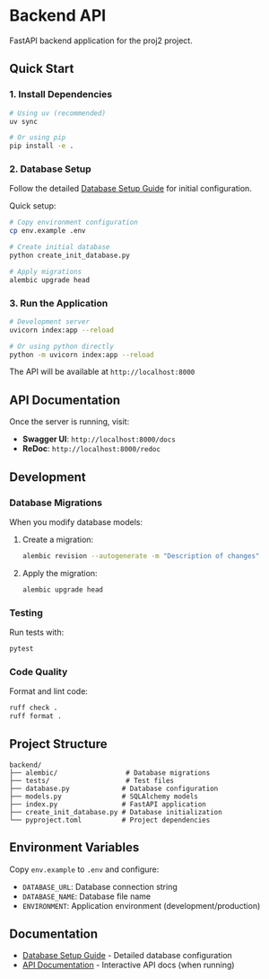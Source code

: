 # Backend API

FastAPI backend application for the proj2 project.

## Quick Start

### 1. Install Dependencies

```bash
# Using uv (recommended)
uv sync

# Or using pip
pip install -e .
```

### 2. Database Setup

Follow the detailed [Database Setup Guide](DATABASE_SETUP.md) for initial configuration.

Quick setup:

```bash
# Copy environment configuration
cp env.example .env

# Create initial database
python create_init_database.py

# Apply migrations
alembic upgrade head
```

### 3. Run the Application

```bash
# Development server
uvicorn index:app --reload

# Or using python directly
python -m uvicorn index:app --reload
```

The API will be available at `http://localhost:8000`

## API Documentation

Once the server is running, visit:

- **Swagger UI**: `http://localhost:8000/docs`
- **ReDoc**: `http://localhost:8000/redoc`

## Development

### Database Migrations

When you modify database models:

1. Create a migration:

   ```bash
   alembic revision --autogenerate -m "Description of changes"
   ```

2. Apply the migration:
   ```bash
   alembic upgrade head
   ```

### Testing

Run tests with:

```bash
pytest
```

### Code Quality

Format and lint code:

```bash
ruff check .
ruff format .
```

## Project Structure

```
backend/
├── alembic/                 # Database migrations
├── tests/                   # Test files
├── database.py             # Database configuration
├── models.py               # SQLAlchemy models
├── index.py                # FastAPI application
├── create_init_database.py # Database initialization
└── pyproject.toml          # Project dependencies
```

## Environment Variables

Copy `env.example` to `.env` and configure:

- `DATABASE_URL`: Database connection string
- `DATABASE_NAME`: Database file name
- `ENVIRONMENT`: Application environment (development/production)

## Documentation

- [Database Setup Guide](DATABASE_SETUP.md) - Detailed database configuration
- [API Documentation](http://localhost:8000/docs) - Interactive API docs (when running)

